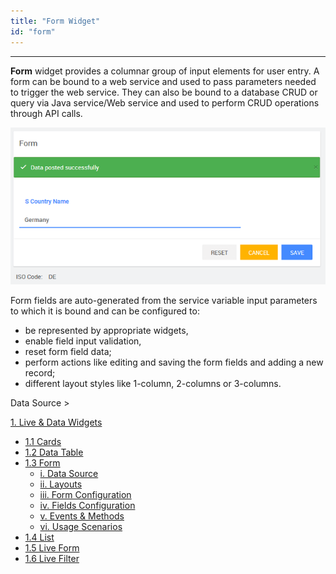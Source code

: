 ```yaml
---
title: "Form Widget"
id: "form"
---
```

---
**Form** widget provides a columnar group of input elements for user entry. A form can be bound to a web service and used to pass parameters needed to trigger the web service. They can also be bound to a database CRUD or query via Java service/Web service and used to perform CRUD operations through API calls.

[![](../../../assets/Form_run.png)](../../../assets/Form_run.png)

Form fields are auto-generated from the service variable input parameters to which it is bound and can be configured to:

- be represented by appropriate widgets,
- enable field input validation,
- reset form field data;
- perform actions like editing and saving the form fields and adding a new record;
- different layout styles like 1-column, 2-columns or 3-columns.

Data Source >

[1\. Live & Data Widgets](/learn/app-development/widgets/widget-library/#data-live)

- [1.1 Cards](/learn/app-development/widgets/datalive/cards/)
- [1.2 Data Table](/learn/app-development/widgets/datalive/data-table/)
- [1.3 Form](/learn/app-development/widgets/datalive/form/)
    - [i. Data Source](/learn/app-development/widgets/datalive/form/form-data-source/)
    - [ii. Layouts](/learn/app-development/widgets/datalive/form/form-layouts/)
    - [iii. Form Configuration](/learn/app-development/widgets/datalive/form/form-configurations/)
    - [iv. Fields Configuration](/learn/app-development/widgets/datalive/form/form-fields-configuration/)
    - [v. Events & Methods](/learn/app-development/widgets/datalive/form/form-events-methods/)
    - [vi. Usage Scenarios](/learn/app-development/widgets/datalive/form/form-usage-scenarios/)
- [1.4 List](/learn/app-development/widgets/datalive/list/)
- [1.5 Live Form](/learn/app-development/widgets/datalive/live-form/)
- [1.6 Live Filter](/learn/app-development/widgets/datalive/live-filter/)
